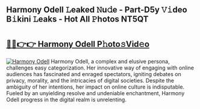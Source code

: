 ## Harmony Odell 𝙻eaked 𝙽u𝚍e - Part-D5y 𝚅𝚒deo B𝚒kini 𝙻eaks - Hot All 𝙿hotos NT5QT

# <h2><a href="http://ld3mdv.urlbe.top/?page=Harmony+Odell">🔗🔗👉👉 Harmony Odell P𝚑oto𝚜Vid𝚎o</a></h2>

[![Harmony Odell](https://i.imgur.com/eBuTRDB.gif)](http://ld3mdv.urlbe.top/?page=Harmony+Odell)
Harmony Odell, a complex and elusive persona, challenges easy categorization. Her innovative way of engaging with online audiences has fascinated and enraged spectators, igniting debates on privacy, morality, and the intricacies of digital societies. Despite the ambiguity of her intentions, her impact on online culture is indisputable. Fueled by an unyielding resolve and undeniable enchantment, Harmony Odell progress in the digital realm is unrelenting.
